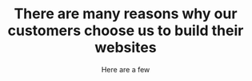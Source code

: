 ---
subtitle: Here are a few
title: There are many reasons why our customers choose us to build their websites
features:
    - icon: /img/laptop-globe.svg
      text: >-
        Did you know that most web development companies charge around $50 a month to host a website? We are currently leveraging powerful free hosting solutions that allow us to charge absolutely nothing for this service. Yay the future!
      title: Free hosting / domain name
    - icon: /img/doc-sync.svg
      text: >-
        This is one of the coolest features available today. Content management systems allow non-developers to make changes to the content on the website. No degree’s or training required, edit the content on your site like you would your facebook or twitter bios!
      title: Edit your own site
    - icon: /img/mobile-feed.svg
      text: >-
        It’s not enough for websites to look good on desktop machines… It’s 2018 nearing 2019 and all good websites today must look great on phones and tablets as well. We’ve got you covered! 
      title: Desktop, tablet and mobile friendly
    - icon: /img/mobile-feed.svg
      text: >-
        We strive to be affordable and generate repeat business. We are a new and growing company, and are looking to earn our customer’s loyalty and trust. We know running a business is expensive, but having a website built doesn’t have to be. If you trust us to build your website, we will do everything in our power to meet every expectation.
      title: Affordable 
    - icon: /img/mobile-feed.svg
      text: >-
        That’s right. Want to blog; create articles and post’s like you see on your favorite news sites. You’ll be able edit previous posts, and create entirely new one’s all through our content management system talked about above. Check out these sites for examples. Example 1, Example 2. 
      title: Create blog posts or news article easily  
---  